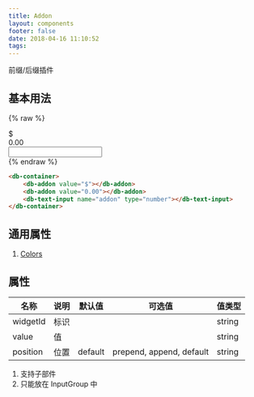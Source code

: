 ```yaml
---
title: Addon
layout: components
footer: false
date: 2018-04-16 11:10:52
tags:
---
```


前缀/后缀插件

## 基本用法

{% raw %}
<db-container>
    <div class="input-group">
        <div class="input-group-prepend">
            <div class="input-group-text">
                $
            </div>
        </div>
        <div class="input-group-prepend">
            <div class="input-group-text">
                0.00
            </div>
        </div>
        <input name="addon" type="number" class="form-control">
    </div>
</db-container>
{% endraw %}
```html
<db-container>
    <db-addon value="$"></db-addon>
    <db-addon value="0.00"></db-addon>
    <db-text-input name="addon" type="number"></db-text-input>
</db-container>
```

## 通用属性

1. [Colors](../Utilities/Colors.html)

## 属性

| 名称  | 说明 | 默认值 | 可选值 | 值类型 |
| ----- | ------ | ----- | ----- | --------- |
| widgetId | 标识 | | | string |
| value | 值 | | | string |
| position | 位置 | default | prepend, append, default | string |

1. 支持子部件
1. 只能放在 InputGroup 中